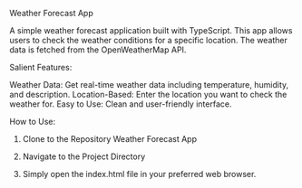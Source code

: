 Weather Forecast App

A simple weather forecast application built with TypeScript. 
This app allows users to check the weather conditions for a 
specific location. The weather data is fetched from the OpenWeatherMap API.

Salient Features:

Weather Data: Get real-time weather data including temperature, humidity, and description.
Location-Based: Enter the location you want to check the weather for.
Easy to Use: Clean and user-friendly interface.

How to Use:

1. Clone to the Repository Weather Forecast App

2. Navigate to the Project Directory

3. Simply open the index.html file in your preferred web browser.



